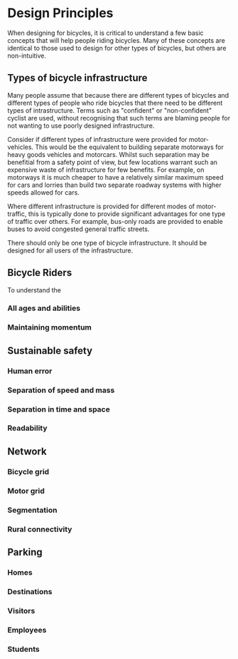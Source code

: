 # Design Principles

When designing for bicycles, it is critical to understand a few basic concepts that will help people riding bicycles. Many of these concepts are identical to those used to design for other types of bicycles, but others are non-intuitive.

## Types of bicycle infrastructure

Many people assume that because there are different types of bicycles and different types of people who ride bicycles that there need to be different types of intrastructure. Terms such as "confident" or "non-confident" cyclist are used, without recognising that such terms are blaming people for not wanting to use poorly designed infrastructure.

Consider if different types of infrastructure were provided for motor-vehicles. This would be the equivalent to building separate motorways for heavy goods vehicles and motorcars. Whilst such separation may be benefitial from a safety point of view, but few locations warrant such an expensive waste of infrastructure for few benefits. For example, on motorways it is much cheaper to have a relatively similar maximum speed for cars and lorries than build two separate roadway systems with higher speeds allowed for cars.

Where different infrastructure is provided for different modes of motor-traffic, this is typically done to provide significant advantages for one type of traffic over others. For example, bus-only roads are provided to enable buses to avoid congested general traffic streets.

There should only be one type of bicycle infrastructure. It should be designed for all users of the infrastructure.

### 

## Bicycle Riders

To understand the 

### All ages and abilities

### Maintaining momentum

## Sustainable safety

### Human error

### Separation of speed and mass

### Separation in time and space

### Readability

## Network

### Bicycle grid

### Motor grid

### Segmentation

### Rural connectivity

## Parking

### Homes

### Destinations

### Visitors

### Employees

### Students
